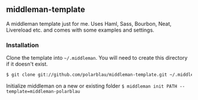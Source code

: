 ## middleman-template

A middleman template just for me. Uses Haml, Sass, Bourbon, Neat, Livereload etc. and comes with some examples and settings.

### Installation
 
Clone the template into `~/.middleman`. You will need to create this directory if it doesn't exist.

```bash
$ git clone git://github.com/polarblau/middleman-template.git ~/.middleman/middleman-polarblau
```

Initialize middleman on a new or existing folder `$ middleman init PATH --template=middleman-polarblau`
